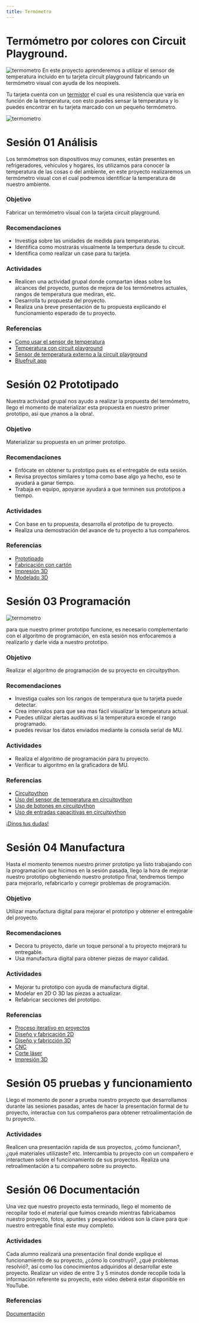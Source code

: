 ```yaml
---
title: Termómetro
---
```


# Termómetro por colores con Circuit Playground.
![termometro]({{site.baseurl}}/img/termometro.jpg)
En este proyecto aprenderemos a utilizar el sensor de temperatura incluido en tu tarjeta circuit playground fabricando un termómetro visual con ayuda de los neopixels.

Tu tarjeta cuenta con un [termistor](https://es.wikipedia.org/wiki/Termistor) el cual es una resistencia que varia en función de la temperatura, con esto puedes sensar la temperatura y lo puedes encontrar en tu tarjeta marcado con un pequeño termómetro.

![termometro]({{site.baseurl}}/img/termometro01.jpg)

# Sesión 01 Análisis 
Los termómetros son dispositivos muy comunes, están presentes en refrigeradores, vehículos y hogares, los utilizamos para conocer la temperatura de las cosas o del ambiente, en este proyecto realizaremos un termómetro visual con el cual podremos identificar la temperatura de nuestro ambiente.

### Objetivo
Fabricar un termómetro visual con la tarjeta circuit playground.

### Recomendaciones 
+ Investiga sobre las unidades de medida para temperaturas.
+ Identifica como mostrarás visualmente la tempertura desde tu circuit.
+ Identifica como realizar un case para tu tarjeta.

### Actividades 
+ Realicen una actividad grupal donde compartan ideas sobre los alcances del proyecto, puntos de mejora de los termómetros actuales, rangos de temperatura que mediran, etc.
+ Desarrolla tu propuesta del proyecto.
+ Realiza una breve presentación de tu propuesta explicando el funcionamiento esperado de tu proyecto.

### Referencias 
+ [Como usar el sensor de temperatura](http://makermex.com/blog/makercademy-4/post/utiliza-el-sensor-de-temperatura-de-la-circuit-playground-540)
+ [Temperatura con circuit playground](https://learn.adafruit.com/how-cold-is-it/overview)
+ [Sensor de temperatura externo a la circuit playground](https://learn.adafruit.com/make-it-hot-or-cold/make-it-hot)
+ [Bluefruit app](https://learn.adafruit.com/bluefruit-playground-app)

# Sesión 02 Prototipado
Nuestra actividad grupal nos ayudo a realizar la propuesta del termómetro, llego el momento de materializar esta propuesta en nuestro primer prototipo, asi que ¡manos a la obra!.
### Objetivo
Materializar su propuesta en un primer prototipo.
### Recomendaciones
+ Enfócate en obtener tu prototipo pues es el entregable de esta sesión.
+ Revisa proyectos similares y toma como base algo ya hecho, eso te ayudará a ganar tiempo.
+ Trabaja en equipo, apoyarse ayudará a que terminen sus prototipos a tiempo.

### Actividades

+ Con base en tu propuesta, desarrolla el prototipo de tu proyecto.
+ Realiza una demostración del avance de tu proyecto a tus compañeros.

### Referencias 
+ [Prototipado](http://learn.makercademy.com/modules/intro/soluciondeproblemas/)
+ [Fabricación con cartón](http://learn.makercademy.com/modules/referencias/Carton/)
+ [Impresión 3D](http://learn.makercademy.com/modules/referencias/Impresion3D/)
+ [Modelado 3D](http://learn.makercademy.com/modules/referencias/modelado3d/)

# Sesión 03 Programación 
![termometro]({{site.baseurl}}/img/temperaturapython.png)

para que nuestro primer prototipo funcione, es necesario complementarlo con el algoritmo de programación, en esta sesión nos enfocaremos a realizarlo y darle vida a nuestro prototipo.

### Objetivo 
Realizar el algoritmo de programación de su proyecto en circuitpython.

### Recomendaciones 

+ Investiga cuales son los rangos de temperatura que tu tarjeta puede detectar.
+ Crea intervalos para que sea mas fácil visualizar la temperatura actual.
+ Puedes utilizar alertas auditivas si la temperatura excede el rango programado.
+ puedes revisar los datos enviados mediante la consola serial de MU.

### Actividades 
+ Realiza el algoritmo de programación para tu proyecto.
+ Verificar tu algoritmo en la graficadora de MU.
### Referencias 
+ [Circuitpython](http://learn.makercademy.com/modules/referencias/Python/)
+ [Uso del sensor de temperatura en circuitpython](https://learn.adafruit.com/circuitpython-sin-complicaciones-para-la-circuit-playground-express/temperatura)
+ [Uso de botones en circuitpython](https://learn.adafruit.com/circuitpython-sin-complicaciones-para-la-circuit-playground-express/botones)
+ [Uso de entradas capacitivas en circuitpython](https://learn.adafruit.com/circuitpython-sin-complicaciones-para-la-circuit-playground-express/toque-capacitivo)



<a class="btn btn-primary" target="_blank" href="http://www.makermex.com/forum/makercademy-124">¡Dinos tus dudas!</a>


# Sesión 04 Manufactura

Hasta el momento tenemos nuestro primer prototipo ya listo trabajando con la programación que hicimos en la sesión pasada, llego la hora de mejorar nuestro prototipo obgteniendo nuestro prototipo final, tendremos tiempo para mejorarlo, refabricarlo y corregir problemas de programación.

### Objetivo 
Utilizar manufactura digital para mejorar el prototipo y obtener el entregable del proyecto.

### Recomendaciones 
+ Decora tu proyecto, darle un toque personal a tu proyecto mejorará tu entregable.
+ Usa manufactura digital para obtener piezas de mayor calidad.

### Actividades
+ Mejorar tu prototipo con ayuda de manufactura digital.
+ Modelar en 2D O 3D las piezas a actualizar.
+ Refabricar secciones del prototipo.

### Referencias
+ [Proceso iterativo en proyectos](https://proyectosagiles.org/desarrollo-iterativo-incremental/#:~:text=Las%20iteraciones%20se%20pueden%20entender,del%20proyecto%20de%20forma%20incremental.)
+ [Diseño y fabricación 2D](http://learn.makercademy.com/modules/intro/diseno2d/)
+ [Diseño y fabricción 3D](http://learn.makercademy.com/modules/intro/diseno3d/)
+ [CNC](http://learn.makercademy.com/modules/referencias/cnc/)
+ [Corte láser](http://learn.makercademy.com/modules/referencias/cortadoralaser/)
+ [Impresión 3D](http://learn.makercademy.com/modules/referencias/Impresion3D/)

# Sesión 05 pruebas y funcionamiento 

Llego el momento de poner a prueba nuestro proyecto que desarrollamos durante las sesiones pasadas, antes de hacer la presentación formal de tu proyecto, interactua con tus compañeros para obtener retroalimentación de tu proyecto.

### Actividades
Realicen una presentación rapida de sus proyectos, ¿cómo funcionan?, ¿qué materiales utilizaste? etc.
Intercambia tu proyecto con un compañero e interactuen sobre el funcionamiento de sus proyectos.
Realiza una retroalimentación a tu compañero sobre su proyecto.
# Sesión 06 Documentación
Una vez que nuestro proyecto esta terminado, llego el momento de recopilar todo el material que fuimos creando mientras fabricabamos nuestro proyecto, fotos, apuntes y pequeños videos son la clave para que nuestro entregable final este muy completo.

### Actividades
Cada alumno realizará una presentación final donde explique el funcionamiento de su proyecto, ¿cómo lo construyó?, ¿qué problemas resolvió?, así como los conocimientos adquiridos al desarrollar este proyecto.
Realizar un video de entre 3 y 5 minutos donde recopile toda la información referente su proyecto, este video deberá estar disponible en YouTube.
### Referencias
[Documentación](http://learn.makercademy.com/modules/intro/documentacion/)


